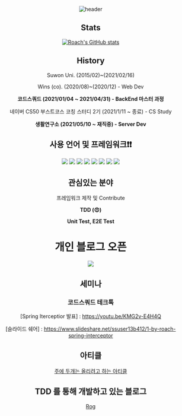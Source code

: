 <div align='center'>
  
  
![header](https://capsule-render.vercel.app/api?type=wave&color=auto&height=300&section=header&text=Roach-Git&fontSize=90)

## Stats

[![Roach's GitHub stats](https://github-readme-stats.vercel.app/api?username=tmdgusya&show_icons=true&theme=radical)
](https://github.com/anuraghazra/github-readme-stats)

## History

Suwon Uni. (2015/02)~(2021/02/16)
  
Wins (co). (2020/08)~(2020/12) - Web Dev
  
**코드스쿼드 (2021/01/04 ~ 2021/04/31) - BackEnd 마스터 과정**
  
네이버 CS50 부스트코스 코칭 스터디 2기 (2021/1/11 ~ 종료) - CS Study
  
**생활연구소 (2021/05/10 ~ 재직중) - Server Dev**

## 사용 언어 및 프레임워크❗️❗️
  
  <img src="https://img.shields.io/badge/Spring-6DB33F?style=flat-square&logo=Spring&logoColor=green"/>
  <img src="https://img.shields.io/badge/Ruby on Rails-CC0000?style=flat-square&logo=RubyOnRails&logoColor=red"/>
  <img src="https://img.shields.io/badge/JavaScript-F7DF1E?style=flat-square&logo=JavaScript&logoColor=white"/>
  <img src="https://img.shields.io/badge/TypeScript-3178C6?style=flat-square&logo=TypeScript&logoColor=blue"/>
  <img src="https://img.shields.io/badge/React-61DAFB?style=flat-square&logo=React&logoColor=yellow"/>
  <img src="https://img.shields.io/badge/MySQL-4479A1?style=flat-square&logo=MySQL&logoColor=red"/>
  <img src="https://img.shields.io/badge/NestJS-E0234E?style=flat-square&logo=NestJS&logoColor=red"/>
  <img src="https://img.shields.io/badge/GraphQL-E434AA?style=flat-square&logo=Graphql&logoColor=purple"/>  

## 관심있는 분야

 프레임워크 제작 및 Contribute
  
 **TDD (😍)**
 
 **Unit Test, E2E Test**
  
# 개인 블로그 오픈
  
<a href="http://ec2-3-37-14-254.ap-northeast-2.compute.amazonaws.com/"><img src="https://img.shields.io/badge/-Rlog-yellow"/></a>
  
## 세미나

### 코드스쿼드 테크톡
[Spring Iterceptior 발표] : https://youtu.be/KMG2v-E4H4Q
  
[슬라이드 쉐어] : https://www.slideshare.net/ssuser13b412/1-by-roach-spring-interceptor
  
## 아티클
  
[주에 두개는 올리려고 하는 아티클](https://velog.io/@tmdgusya/series/Article)
  
## TDD 를 통해 개발하고 있는 블로그

 [Rog](https://github.com/tmdgusya/Rog)

  
</div>
<!--
**tmdgusya/tmdgusya** is a ✨ _special_ ✨ repository because its `README.md` (this file) appears on your GitHub profile.
